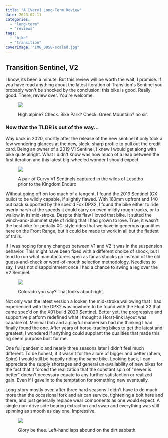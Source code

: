 ```yaml
---
title: "A [Very] Long-Term Review"
date: 2023-02-11
categories: 
  - "long-term"
  - "reviews"
tags: 
  - "bike"
  - "transition"
coverImage: "IMG_0958-scaled.jpg"
---
```


## Transition Sentinel, V2

I know, its been a minute. But this review will be worth the wait, I promise. If you have read anything about the latest iteration of Transition's Sentinel you probably won't be shocked by the conclusion: this bike is good. Really good. There, review over. You're welcome.

<figure>

![](images/IMG_1316-1024x768.jpeg)

<figcaption>

High alpine? Check. Bike Park? Check. Green Mountain? no sir.

</figcaption>

</figure>

### Now that the TLDR is out of the way...

Way back in 2020, shortly after the release of the new sentinel it only took a few wondering glances at the new, sleek, sharp profile to pull out the credit card. Being an owner of a 2019 V1 Sentinel, I knew I would get along with bike quite alright. What I didn't know was how much of a leap between the first iteration and this latest big-wheeled wonder I should expect.

<figure>

![](images/IMG_6551-1-1024x768.jpg)

<figcaption>

A pair of Curvy V1 Sentinels captured in the wilds of Lesotho prior to the Kingdom Enduro

</figcaption>

</figure>

  
Without going off on too much of a tangent, I found the 2019 Sentinel (GX build) to be wildly capable, if slightly flawed. With 160mm upfront and 140 out back supported by the spec'd Fox DPX2, I found the bike either to ride overly harsh at the speeds it could carry on even mildly rough tracks, or to wallow in its mid-stroke. Despite this flaw I loved that bike. It suited the winch-and-plummet style of riding that I had grown to love. True, it wasn't the best bike for pedally XC-style rides that we have in generous quantities here on the Front Range, but it could be made to work in all but the flattest of trails.

If I was hoping for any changes between V1 and V2 it was in the suspension behavior. This might have been fixed with a different choice of shock, but I tend to run what manufacturers spec as far as shocks go instead of the old guess-and-check or word-of-mouth selection methodology. Needless to say, I was not disappointment once I had a chance to swing a leg over the V2 Sentinel.

<figure>

![](images/IMG_1163-1024x768.jpg)

<figcaption>

Colorado you say? That looks about right.

</figcaption>

</figure>

  
Not only was the latest version a looker, the mid-stroke wallowing that I had experienced with the DPX2 was nowhere to be found with the Float X2 that came spec'd on the X01 build 2020 Sentinel. Better yet, the progressive and supportive platform redefined what I thought a Horst-link layout was capable of. Minimal bob and a playful mannerism had me thinking I had finally found the one. After years of horse-trading bikes to get the latest and greatest, I wondered if anything could supplant the qualities that made this rig seem purpose built for me.

One full pandemic and nearly three seasons later I didn't feel much different. To be honest, if it wasn't for the allure of bigger and better (ahem, Spire) I would still be happily riding the same bike. Looking back, I can appreciate the supply shortages and general un-availability of new bikes for the fact that it forced the realization that the constant spin of "newer is better" doesn't necessary equate to any further satisfaction or realized gain. Even if I gave in to the temptation for something new eventually.

Long-story mostly over, after three hard seasons I didn't have to do much more than the occasional fork and air can service, tightening a bolt here and there, and just generally replace wear components as one would expect. A single non-drive side bearing extraction and swap and everything was still spinning as smooth as day one. Impressive.

<figure>

![](images/IMG_4632-1024x768.jpg)

<figcaption>

Glory be thee. Left-hand laps abound on the dirt sabbath.

</figcaption>

</figure>
